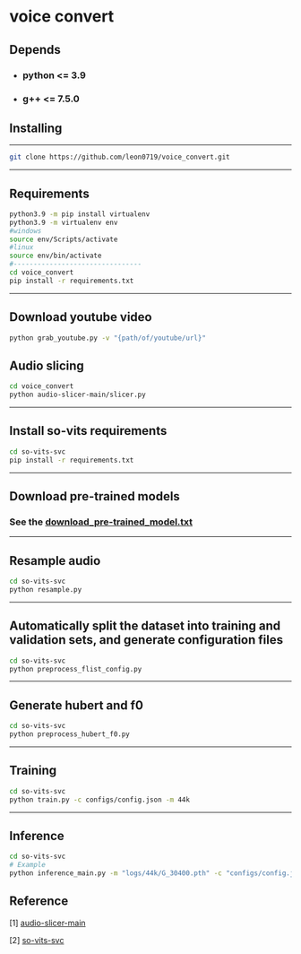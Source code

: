 # voice convert


## Depends

- ### python <= 3.9
- ### g++ <= 7.5.0

## Installing

---

```bash
git clone https://github.com/leon0719/voice_convert.git
```
<hr>

## Requirements

```bash
python3.9 -m pip install virtualenv
python3.9 -m virtualenv env
#windows
source env/Scripts/activate
#linux
source env/bin/activate
#--------------------------------
cd voice_convert
pip install -r requirements.txt
```
<hr>

## Download youtube video

```bash
python grab_youtube.py -v "{path/of/youtube/url}"
```
## Audio slicing
```bash
cd voice_convert
python audio-slicer-main/slicer.py
```
<hr>

## Install so-vits requirements

```bash
cd so-vits-svc
pip install -r requirements.txt
```
<hr>

## Download pre-trained models

### See the [download_pre-trained_model.txt](download_pre-trained_model.txt)
<hr>

## Resample audio
```bash
cd so-vits-svc
python resample.py
```
<hr>

## Automatically split the dataset into training and validation sets, and generate configuration files

```bash
cd so-vits-svc
python preprocess_flist_config.py
```
<hr>

##  Generate hubert and f0

```bash
cd so-vits-svc
python preprocess_hubert_f0.py
```
<hr>

## Training

```bash
cd so-vits-svc
python train.py -c configs/config.json -m 44k
```
<hr>

##  Inference
```bash
cd so-vits-svc
# Example
python inference_main.py -m "logs/44k/G_30400.pth" -c "configs/config.json" -n "君の知らない物語-src.wav" -t 0 -s "nen"
```

## Reference

[1] [audio-slicer-main](https://github.com/openvpi/audio-slicer)

[2] [so-vits-svc](https://github.com/svc-develop-team/so-vits-svc)